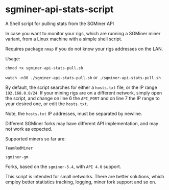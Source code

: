 # sgminer-api-stats-script
A Shell script for pulling stats from the SGMiner API

In case you want to monitor your rigs, which are running a SGMiner miner variant, from a Linux machine with a simple shell script.

Requires package `nmap` if you do not know your rigs addresses on the LAN.

Usage:

`chmod +x sgminer-api-stats-pull.sh`

`watch -n30 ./sgminer-api-stats-pull.sh` or `./sgminer-api-stats-pull.sh`

By default, the script searches for either a `hosts.txt` file, or the IP range `192.168.0.0/24`. If your mining rigs are on a different network, simply open the script, and change on line 6 the `API_PORT` and on line 7 the IP range to your desired one, or edit the `hosts.txt`.

Note, the `hosts.txt` IP addresses, must be separated by newline. 

Different SGMiner forks may have different API implementation, and may not work as expected.

Supported miners so far are:

`TeamRedMiner`

`sgminer-gm`

Forks, based on the `sgminer-5.4`, with `API 4.0` support.


This script is intended for small networks.
There are better solutions, which employ better statistics tracking, logging, miner fork support and so on.
